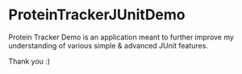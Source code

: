 # ProteinTrackerJUnitDemo

Protein Tracker Demo is an application meant to further improve my understanding of various simple & advanced JUnit features.

Thank you :)
